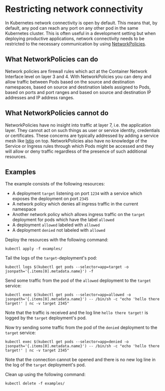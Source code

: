 # Restricting network connectivity

In Kubernetes network connectivity is open by default. This means that, by default, any pod can reach any port on any other pod in the same Kubernetes cluster. This is often useful in a development setting but when deploying productive applications, network connectivity needs to be restricted to the necessary communication by using [NetworkPolicies](https://kubernetes.io/docs/concepts/services-networking/network-policies).

## What NetworkPolicies can do

Network policies are firewall rules which act at the Container Network Interface level on layer 3 and 4. With NetworkPolicies you can deny and allow traffic between Pods based on the source and destination namespaces, based on source and destination labels assigned to Pods, based on ports and port ranges and based on source and destination IP addresses and IP address ranges.

## What NetworkPolicies cannot do

NetworkPolicies have no insight into traffic at layer 7, i.e. the application layer. They cannot act on such things as user or service identity, credentials or certificates. These concerns are typically addressed by adding a service mesh like [Istio](https://istio.io) on top. NetworkPolicies also have no knowledge of the Service or Ingress rules through which Pods might be accessed and they will allow or deny traffic regardless of the presence of such additional resources.

## Examples

The example consists of the following resources:

- A deployment `target` listening on port `1234` with a service which exposes the deployment on port `2345`
- A network policy which denies all ingress traffic in the current namespace
- Another network policy which allows ingress traffic on the `target` deployment for pods which have the label `allowed`
- A deployment `allowed` labeled with `allowed`
- A deployment `denied` not labeled with `allowed`

Deploy the resources with the following command:

```shell
kubectl apply -f examples/
```

Tail the logs of the `target`-deployment's pod:

```shell
kubectl logs $(kubectl get pods --selector=app=target -o jsonpath='{.items[0].metadata.name}') -f
```

Send some traffic from the pod of the `allowed` deployment to the `target` service:

```shell
kubectl exec $(kubectl get pods --selector=app=allowed -o jsonpath='{.items[0].metadata.name}') -- /bin/sh -c "echo 'hello there target!' | nc -v target 2345"
```

Note that the traffic is received and the log line `hello there target!` is logged by the `target` deployment's pod.

Now try sending some traffic from the pod of the `denied` deployment to the `target` service:

```shell
kubectl exec $(kubectl get pods --selector=app=denied -o jsonpath='{.items[0].metadata.name}') -- /bin/sh -c "echo 'hello there target!' | nc -v target 2345"
```

Note that the connection cannot be opened and there is no new log line in the log of the `target` deployment's pod.

Clean up using the following command:

```shell
kubectl delete -f examples/
```
